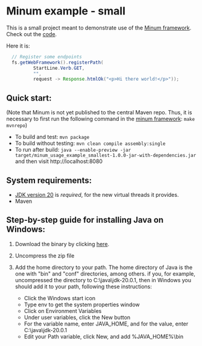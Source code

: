 Minum example - small
====================

This is a small project meant to demonstrate use of the [Minum framework](https://github.com/byronka/minum).
Check out the [code](src/main/java/org/example/Main.java). 

Here it is:

```java
  // Register some endpoints
  fs.getWebFramework().registerPath(
          StartLine.Verb.GET,
          "",
          request -> Response.htmlOk("<p>Hi there world!</p>"));
```

Quick start:
------------

(Note that Minum is not yet published to the central Maven
repo. Thus, it is necessary to first run the following command in 
the [minum framework](https://github.com/byronka/minum): `make mvnrepo`)

* To build and test: `mvn package`
* To build without testing: `mvn clean compile assembly:single`
* To run after build: `java --enable-preview -jar target/minum_usage_example_smallest-1.0.0-jar-with-dependencies.jar`
  and then visit http://localhost:8080

System requirements: 
--------------------

- [JDK version 20](https://jdk.java.net/20/) is _required_, for the new virtual threads it provides.
- Maven

Step-by-step guide for installing Java on Windows:
--------------------------------------------------

1. Download the binary by clicking [here](https://download.java.net/java/GA/jdk20.0.1/b4887098932d415489976708ad6d1a4b/9/GPL/openjdk-20.0.1_windows-x64_bin.zip).
2. Uncompress the zip file
3. Add the home directory to your path.  The home directory of Java is the one with "bin" 
   and "conf" directories, among others. if you, for example, uncompressed the 
   directory to C:\java\jdk-20.0.1, then in Windows you should add it to your path,
   following these instructions:

   * Click the Windows start icon
   * Type env to get the system properties window
   * Click on Environment Variables
   * Under user variables, click the New button
   * For the variable name, enter JAVA_HOME, and for the value, enter C:\java\jdk-20.0.1
   * Edit your Path variable, click New, and add %JAVA_HOME%\bin


